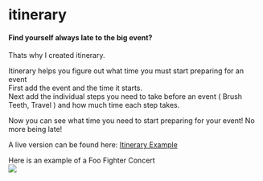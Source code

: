 itinerary
===========

<h4>Find yourself always late to the big event?</h4>

Thats why I created itinerary.

Itinerary helps you figure out what time you must start preparing for an event<br>
First add the event and the time it starts.<br>
Next add the individual steps you need to take before an event ( Brush Teeth, Travel ) and how much time each step takes.<br>

Now you can see what time you need to start preparing for your event! No more being late!

A live version can be found here: <a href='http://clickthisnick.com/projects/itinerary/ctn-itinerary.html' target='_blank'>Itinerary Example</a>

Here is an example of a Foo Fighter Concert<br>
<img src='http://clickthisnick.com/projects/itinerary/Itinerary.png'>

